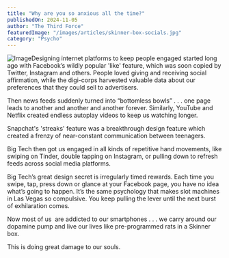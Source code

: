 ```yaml
---
title: "Why are you so anxious all the time?"
publishedOn: 2024-11-05
author: "The Third Force"
featuredImage: "/images/articles/skinner-box-socials.jpg"
category: "Psycho"
---
```


![Image](/images/articles/skinner-box-socials.jpg)Designing internet platforms to keep people engaged started long ago with Facebook’s wildly popular 'like' feature, which was soon copied by Twitter, Instagram and others. People loved giving and receiving social affirmation, while the digi-corps harvested valuable data about our preferences that they could sell to advertisers.

Then news feeds suddenly turned into “bottomless bowls” . . . one page leads to another and another and another forever. Similarly, YouTube and Netflix created endless autoplay videos to keep us watching longer.

Snapchat's 'streaks' feature was a breakthrough design feature which created a frenzy of near-constant communication between teenagers.

Big Tech then got us engaged in all kinds of repetitive hand movements, like swiping on Tinder, double tapping on Instagram, or pulling down to refresh feeds across social media platforms.

Big Tech’s great design secret is irregularly timed rewards. Each time you swipe, tap, press down or glance at your Facebook page, you have no idea what’s going to happen. It’s the same psychology that makes slot machines in Las Vegas so compulsive. You keep pulling the lever until the next burst of exhilaration comes.

Now most of us &nbsp;are addicted to our smartphones . . . we carry around our dopamine pump and live our lives like pre-programmed rats in a Skinner box.

This is doing great damage to our souls.
